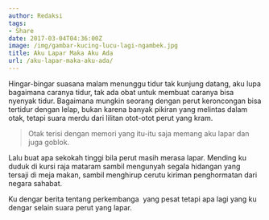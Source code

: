 ```yaml
---
author: Redaksi
tags:
- Share
date: 2017-03-04T04:36:00Z
image: /img/gambar-kucing-lucu-lagi-ngambek.jpg
title: Aku Lapar Maka Aku Ada
url: /aku-lapar-maka-aku-ada/
---
```


Hingar-bingar suasana malam menunggu tidur tak kunjung datang, aku lupa bagaimana caranya tidur, tak ada obat untuk membuat caranya bisa nyenyak tidur. Bagaimana mungkin seorang dengan perut keroncongan bisa tertidur dengan lelap, bukan karena banyak pikiran yang melintas dalam otak, tetapi suara merdu dari lilitan otot-otot perut yang kram.

<blockquote class="wp-block-quote">
  <p>
    Otak terisi dengan memori yang itu-itu saja memang aku lapar dan juga goblok.
  </p>
</blockquote>

Lalu buat apa sekokah tinggi bila perut masih merasa lapar. Mending ku duduk di kursi raja mataram sambil mengunyah segala hidangan yang tersaji di meja makan, sambil menghirup cerutu kiriman penghormatan dari negara sahabat.

Ku dengar berita tentang perkembanga &nbsp;yang pesat tetapi apa lagi yang ku dengar selain suara perut yang lapar.